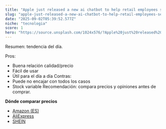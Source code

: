 ```yaml
---
title: "Apple just released a new ai chatbot to help retail employees sell iphones"
slug: "apple-just-released-a-new-ai-chatbot-to-help-retail-employees-sell-iphones"
date: "2025-09-02T05:39:52.577Z"
niche: "tecnologia"
score: 1
hero: "https://source.unsplash.com/1024x576/?Apple%20just%20released%20a%20new%20ai%20chatbot%20to%20help%20retail%20employees%20sell%20iphones"
---
```


Resumen: tendencia del día.

Pros:
- Buena relación calidad/precio
- Fácil de usar
- Útil para el día a día
Contras:
- Puede no encajar con todos los casos
- Stock variable
Recomendación: compara precios y opiniones antes de comprar.

**Dónde comparar precios**
- [Amazon (ES)](https://www.amazon.es/s?k=Apple%20just%20released%20a%20new%20ai%20chatbot%20to%20help%20retail%20employees%20sell%20iphones&tag=teknovashop25-21&language=es_ES)
- [AliExpress](https://es.aliexpress.com/wholesale?SearchText=Apple%20just%20released%20a%20new%20ai%20chatbot%20to%20help%20retail%20employees%20sell%20iphones)
- [SHEIN](https://es.shein.com/pdsearch/Apple%20just%20released%20a%20new%20ai%20chatbot%20to%20help%20retail%20employees%20sell%20iphones/)
